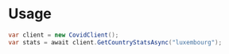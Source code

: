 # Usage

```c#
var client = new CovidClient();
var stats = await client.GetCountryStatsAsync("luxembourg");
```